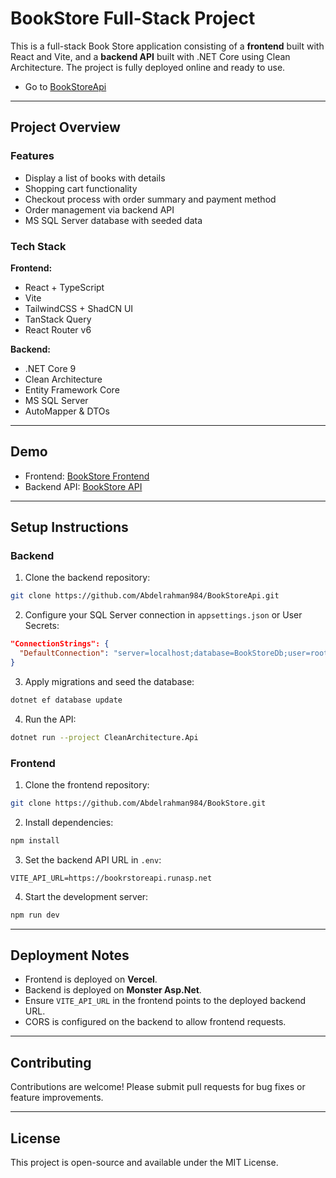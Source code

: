 # BookStore Full-Stack Project

This is a full-stack Book Store application consisting of a **frontend** built with React and Vite, and a **backend API** built with .NET Core using Clean Architecture. The project is fully deployed online and ready to use.

- Go to [BookStoreApi](https://github.com/Abdelrahman984/BookStoreApi.git)
---

## Project Overview

### Features

* Display a list of books with details
* Shopping cart functionality
* Checkout process with order summary and payment method
* Order management via backend API
* MS SQL Server database with seeded data

### Tech Stack

**Frontend:**

* React + TypeScript
* Vite
* TailwindCSS + ShadCN UI
* TanStack Query
* React Router v6

**Backend:**

* .NET Core 9
* Clean Architecture
* Entity Framework Core
* MS SQL Server
* AutoMapper & DTOs

---

## Demo

* Frontend: [BookStore Frontend](https://book-store-mocha-phi.vercel.app/)
* Backend API: [BookStore API](https://bookrstoreapi.runasp.net/swagger/index.html)

---

## Setup Instructions

### Backend

1. Clone the backend repository:

```bash
git clone https://github.com/Abdelrahman984/BookStoreApi.git
```

2. Configure your SQL Server connection in `appsettings.json` or User Secrets:

```json
"ConnectionStrings": {
  "DefaultConnection": "server=localhost;database=BookStoreDb;user=root;password=yourpassword"
}
```

3. Apply migrations and seed the database:

```bash
dotnet ef database update
```

4. Run the API:

```bash
dotnet run --project CleanArchitecture.Api
```

### Frontend

1. Clone the frontend repository:

```bash
git clone https://github.com/Abdelrahman984/BookStore.git
```

2. Install dependencies:

```bash
npm install
```

3. Set the backend API URL in `.env`:

```
VITE_API_URL=https://bookrstoreapi.runasp.net
```

4. Start the development server:

```bash
npm run dev
```

---

## Deployment Notes

* Frontend is deployed on **Vercel**.
* Backend is deployed on **Monster Asp.Net**.
* Ensure `VITE_API_URL` in the frontend points to the deployed backend URL.
* CORS is configured on the backend to allow frontend requests.

---

## Contributing

Contributions are welcome! Please submit pull requests for bug fixes or feature improvements.

---

## License

This project is open-source and available under the MIT License.

